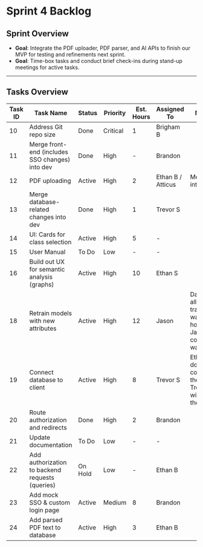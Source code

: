 # Sprint 4 Backlog

## Sprint Overview
- **Goal**: Integrate the PDF uploader, PDF parser, and AI APIs to finish our MVP for testing and refinements next sprint.
- **Goal**: Time-box tasks and conduct brief check-ins during stand-up meetings for active tasks.

---

## Tasks Overview

| Task ID | Task Name                                         | Status       | Priority | Est. Hours | Assigned To                | Notes                                                                    |
|---------|---------------------------------------------------|--------------|----------|------------|----------------------------|--------------------------------------------------------------------------|
| 10      | Address Git repo size                             | Done         | Critical | 1          | Brigham B                  |                                                                          |
| 11      | Merge front-end (includes SSO changes) into dev   | Done         | High     | -          | Brandon                    |                                                                          |
| 12      | PDF uploading                                     | Active       | High     | 2          | Ethan B / Atticus          | Merge into dev                                                           |
| 13      | Merge database-related changes into dev           | Done         | High     | 1          | Trevor S                   |                                                                          |
| 14      | UI: Cards for class selection                     | Active       | High     | 5          | -                          |                                                                          |
| 15      | User Manual                                       | To Do        | Low      | -          | -                          |                                                                          |
| 16      | Build out UX for semantic analysis (graphs)       | Active       | High     | 10         | Ethan S                    |                                                                          |
| 18      | Retrain models with new attributes                | Active       | High     | 12         | Jason                      | Datasets all made, training was on hold until Jason's computer was free  |
| 19      | Connect database to client                        | Active       | High     | 8          | Trevor S                   | Ethan to do a couple, then Trevor will do the rest                       |
| 20      | Route authorization and redirects                 | Done         | High     | 2          | Brandon                    |                                                                          |
| 21      | Update documentation                              | To Do        | Low      | -          | -                          |                                                                          |
| 22      | Add authorization to backend requests (queries)   | On Hold      | Low      | -          | Ethan B                    |                                                                          |
| 23      | Add mock SSO & custom login page                  | Active       | Medium   | 8          | Brandon                    |                                                                          |
| 24      | Add parsed PDF text to database                   | Active       | High     | 3          | Ethan B                    |                                                                          |
